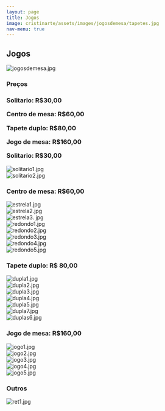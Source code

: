 ```yaml
---
layout: page
title: Jogos
image: cristinarte/assets/images/jogosdemesa/tapetes.jpg
nav-menu: true
---
```


<h2>Jogos</h2>
<!-- Begin Jogos de Mesa Gallery -->
<div class="4u$"><span class="image fit"><img src="{% link /cristinarte/assets/jogosdemesa/tapetes.jpg %}" alt="jogosdemesa.jpg" /></span></div>

<h3>Preços<h3>
<div class="box">
	<p>Solitario: R$30,00</p>
	<p>Centro de mesa: R$60,00</p>
	<p>Tapete duplo: R$80,00</p>
    <p>Jogo de mesa: R$160,00</p>
</div

<h3>Solitario: R$30,00</h3>
<div class="box alt">
	<div class="row 50% uniform">
		<div class="4u"><span class="image fit"><img src="{% link /cristinarte/assets/jogosdemesa/solitario1.jpg %}" alt="solitario1.jpg" /></span></div>
		<div class="4u$"><span class="image fit"><img src="{% link /cristinarte/assets/jogosdemesa/solitario2.jpg %}" alt="solitario2.jpg" /></span></div>
	</div>
</div>
<h3>Centro de mesa: R$60,00</h3>
<div class="box alt">
	<div class="row 50% uniform">
		<div class="4u"><span class="image fit"><img src="{% link /cristinarte/assets/jogosdemesa/estrela1.jpg %}" alt="estrela1.jpg" /></span></div>
		<div class="4u"><span class="image fit"><img src="{% link /cristinarte/assets/jogosdemesa/estrela2.jpg %}" alt="estrela2.jpg" /></span></div>
		<div class="4u$"><span class="image fit"><img src="{% link /cristinarte/assets/jogosdemesa/estrela3.jpg %}" alt="estrela3.
		jpg" /></span></div>
		<div class="4u"><span class="image fit"><img src="{% link /cristinarte/assets/jogosdemesa/redondo1.jpg %}" alt="redondo1.jpg" /></span></div>
		<div class="4u"><span class="image fit"><img src="{% link /cristinarte/assets/jogosdemesa/redondo2.jpg %}" alt="redondo2.jpg" /></span></div>
		<div class="4u$"><span class="image fit"><img src="{% link /cristinarte/assets/jogosdemesa/redondo3.jpg %}" alt="redondo3.jpg" /></span></div>
		<!-- Break -->
		<div class="4u"><span class="image fit"><img src="{% link /cristinarte/assets/jogosdemesa/redondo4.jpg %}" alt="redondo4.jpg" /></span></div>
		<div class="4u$"><span class="image fit"><img src="{% link /cristinarte/assets/jogosdemesa/redondo5.jpg %}" alt="redondo5.jpg" /></span></div>
	</div>
</div>

<h3>Tapete duplo: R$ 80,00</h3>
<div class="box alt">
	<div class="row 50% uniform">
		<div class="4u"><span class="image fit"><img src="{% link /cristinarte/assets/jogosdemesa/dupla1.jpg %}" alt="dupla1.jpg" /></span></div>
		<div class="4u"><span class="image fit"><img src="{% link /cristinarte/assets/jogosdemesa/dupla2.jpg %}" alt="dupla2.jpg" /></span></div>
		<div class="4u$"><span class="image fit"><img src="{% link /cristinarte/assets/jogosdemesa/dupla3.jpg %}" alt="dupla3.jpg" /></span></div>
		<!-- Break -->
		<div class="4u"><span class="image fit"><img src="{% link /cristinarte/assets/jogosdemesa/dupla4.jpg %}" alt="dupla4.jpg" /></span></div>
		<div class="4u"><span class="image fit"><img src="{% link /cristinarte/assets/jogosdemesa/dupla5.jpg %}" alt="dupla5.jpg" /></span></div>
		<div class="4u$"><span class="image fit"><img src="{% link /cristinarte/assets/jogosdemesa/dupla7.jpg %}" alt="dupla7.jpg" /></span></div>
		<!-- Break -->
		<div class="4u$"><span class="image fit"><img src="{% link /cristinarte/assets/jogosdemesa/duplas6.jpg %}" alt="duplas6.jpg" /></span></div>
	</div>
</div>

<h3>Jogo de mesa: R$160,00</h3>
<div class="box alt">
	<div class="row 50% uniform">
		<div class="4u"><span class="image fit"><img src="{% link /cristinarte/assets/jogosdemesa/jogo1.jpg %}" alt="jogo1.jpg" /></span></div>
		<div class="4u"><span class="image fit"><img src="{% link /cristinarte/assets/jogosdemesa/jogo2.jpg %}" alt="jogo2.jpg" /></span></div>
		<div class="4u$"><span class="image fit"><img src="{% link /cristinarte/assets/jogosdemesa/jogo3.jpg %}" alt="jogo3.jpg" /></span></div>
		<!-- Break -->
		<div class="4u"><span class="image fit"><img src="{% link /cristinarte/assets/jogosdemesa/jogo4.jpg %}" alt="jogo4.jpg" /></span></div>
		<div class="4u$"><span class="image fit"><img src="{% link /cristinarte/assets/jogosdemesa/jogo5.jpg %}" alt="jogo5.jpg" /></span></div>
	</div>
</div>

<h3>Outros</h3>
<div class="box alt">
	<div class="row 50% uniform">
		<div class="4u$"><span class="image fit"><img src="{% link /cristinarte/assets/jogosdemesa/ret1.jpg %}" alt="ret1.jpg" /></span></div>
	</div>
</div>

<!-- End Jogos de Mesa Gallery -->